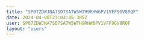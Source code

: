 ```yaml
---
title: "SP07ZDWJNA7SD7SA7W5WTH9RHW6PV1VFF9GV8RQF"
date: 2024-04-08T23:03:45.385Z
user: SP07ZDWJNA7SD7SA7W5WTH9RHW6PV1VFF9GV8RQF
layout: "users"
---
```

    